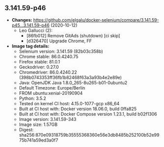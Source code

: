 ## 3.141.59-p46
 + **Changes:** https://github.com/elgalu/docker-selenium/compare/3.141.59-p45...3.141.59-p46 (2020-10-12)
    + Leo Gallucci (2):
        * [86fb012] Remove GitAds (shutdown) [ci skip]
        * [d326470] Upgrade Chrome, FF
 + **Image tag details:**
    + Selenium version: 3.141.59 (82b03c358b)
    + Chrome stable:  86.0.4240.75
    + Firefox stable: 81.0.1
    + Geckodriver: 0.27.0
    + Chromedriver: 86.0.4240.22 (398b0743353ff36fb1b82468f63a3a93b4e2e89e)
    + Java: OpenJDK Java 1.8.0_265-8u265-b01-0ubuntu2
    + Default Timezone: Europe/Berlin
    + FROM ubuntu:xenial-20190904
    + Python: 3.5.2
    + Tested on kernel CI  host: 4.15.0-1077-gcp x86_64
    + Built at CI  host with: Docker version 18.06.0, build 0ffa825
    + Built at CI  host with: Docker Compose version 1.23.1, build b02f1306
    + Image version: 3.141.59-343
    + Image size: 1.57GB
    + Digest: sha256:870e09318759b35555368360e56e3db8485b252100b52e9975b741a59ed3a0f7

